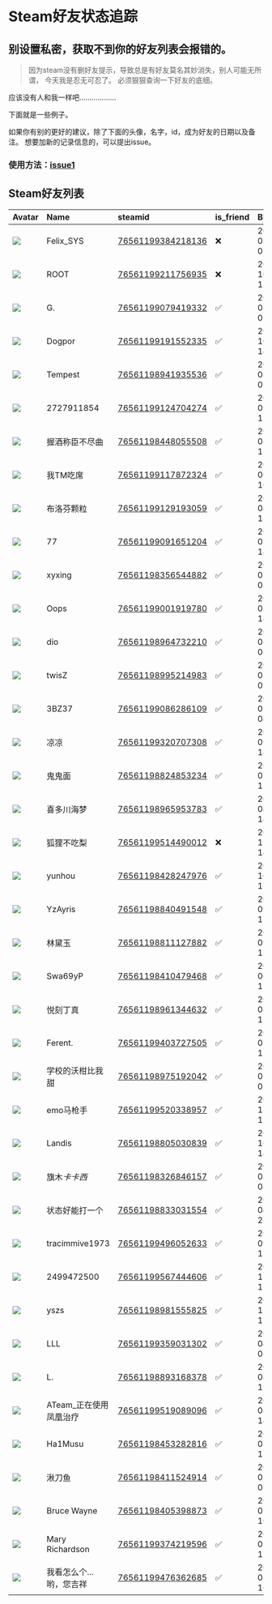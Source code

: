 # Steam好友状态追踪
## 别设置私密，获取不到你的好友列表会报错的。

> 因为steam没有删好友提示，导致总是有好友莫名其妙消失，别人可能无所谓，
> 今天我是忍无可忍了。 必须狠狠查询一下好友的底细。

应该没有人和我一样吧………………

下面就是一些例子。

如果你有别的更好的建议，除了下面的头像，名字，id，成为好友的日期以及备注。 想要加新的记录信息的，可以提出issue。

### 使用方法：[issue1](https://github.com/systemannounce/SteamFriends/issues/1)

## Steam好友列表

| Avatar                                                                            | Name            | steamid                                                                     | is_friend   | BFD                 | Remark   |
|:----------------------------------------------------------------------------------|:----------------|:----------------------------------------------------------------------------|:------------|:--------------------|:---------|
| ![](https://avatars.steamstatic.com/d41abd4be0b3769e1919802da758591a11639b13.jpg) | Felix_SYS       | [76561199384218136](https://steamcommunity.com/profiles/76561199384218136/) | ❌           | 2022-08-14 01:06:38 |          |
| ![](https://avatars.steamstatic.com/ef15d4fa577672454e11c4dc5fbfa9fc71722ede.jpg) | ROOT            | [76561199211756935](https://steamcommunity.com/profiles/76561199211756935/) | ❌           | 2021-10-02 11:23:03 |          |
| ![](https://avatars.steamstatic.com/cdff433c9ea96c9933449fa59011b1dc31a4f0a2.jpg) | G.              | [76561199079419332](https://steamcommunity.com/profiles/76561199079419332/) | ✅           | 2021-08-01 02:42:35 |          |
| ![](https://avatars.steamstatic.com/be928c28691947502310e9eb44cad559af55331f.jpg) | Dogpor          | [76561199191552335](https://steamcommunity.com/profiles/76561199191552335/) | ✅           | 2021-10-04 14:12:59 |          |
| ![](https://avatars.steamstatic.com/b01ca402b08605d1216e7c4ac5a9c9e64a648c2e.jpg) | Tempest         | [76561198941935536](https://steamcommunity.com/profiles/76561198941935536/) | ✅           | 2019-08-03 02:17:25 |          |
| ![](https://avatars.steamstatic.com/fef49e7fa7e1997310d705b2a6158ff8dc1cdfeb.jpg) | 2727911854      | [76561199124704274](https://steamcommunity.com/profiles/76561199124704274/) | ✅           | 2021-09-24 12:43:39 |          |
| ![](https://avatars.steamstatic.com/35eb986ddec52be02c02300665ccebfaa534171a.jpg) | 握酒称臣不尽曲         | [76561198448055508](https://steamcommunity.com/profiles/76561198448055508/) | ✅           | 2021-08-17 13:31:17 |          |
| ![](https://avatars.steamstatic.com/1dc654c6650df02b56c32369eb4a34cf9c919845.jpg) | 我TM吃席           | [76561199117872324](https://steamcommunity.com/profiles/76561199117872324/) | ✅           | 2023-06-20 10:07:09 |          |
| ![](https://avatars.steamstatic.com/1e0dfe15ef6fc031ac8ad3789eb21dcac8b3492b.jpg) | 布洛芬颗粒           | [76561199129193059](https://steamcommunity.com/profiles/76561199129193059/) | ✅           | 2023-04-30 15:37:07 |          |
| ![](https://avatars.steamstatic.com/ba42da42df8de910a5c948c68757c1b8465fbd9e.jpg) | 77              | [76561199091651204](https://steamcommunity.com/profiles/76561199091651204/) | ✅           | 2024-03-06 14:22:24 |          |
| ![](https://avatars.steamstatic.com/cf5b57734d36068d469a7a74bdc76e98803fefe9.jpg) | xyxing          | [76561198356544882](https://steamcommunity.com/profiles/76561198356544882/) | ✅           | 2020-03-25 08:06:06 |          |
| ![](https://avatars.steamstatic.com/7faf15c67700237b485d6e932fb4829ace85e4c8.jpg) | Oops            | [76561199001919780](https://steamcommunity.com/profiles/76561199001919780/) | ✅           | 2023-05-01 14:37:16 |          |
| ![](https://avatars.steamstatic.com/798944ce517aec3ee45c8f051be008544768d86e.jpg) | dio             | [76561198964732210](https://steamcommunity.com/profiles/76561198964732210/) | ✅           | 2019-08-31 08:21:06 |          |
| ![](https://avatars.steamstatic.com/09b1fa63b9282456735c2d8bc85d3e6249db6b80.jpg) | twisZ           | [76561198995214983](https://steamcommunity.com/profiles/76561198995214983/) | ✅           | 2021-02-09 09:02:11 |          |
| ![](https://avatars.steamstatic.com/fef49e7fa7e1997310d705b2a6158ff8dc1cdfeb.jpg) | 3BZ37           | [76561199086286109](https://steamcommunity.com/profiles/76561199086286109/) | ✅           | 2024-05-28 04:22:43 |          |
| ![](https://avatars.steamstatic.com/fcdafc913694861c99a383b2349c33b6619751e3.jpg) | 凉凉              | [76561199320707308](https://steamcommunity.com/profiles/76561199320707308/) | ✅           | 2023-09-10 14:34:16 |          |
| ![](https://avatars.steamstatic.com/3565bc2d27527e834cf82b4e70f7649138ea91c4.jpg) | 鬼鬼面             | [76561198824853234](https://steamcommunity.com/profiles/76561198824853234/) | ✅           | 2021-03-12 12:04:29 |          |
| ![](https://avatars.steamstatic.com/2e6dfb24d4471fc7dcf43886b7fe6d29dbf1dd14.jpg) | 喜多川海梦           | [76561198965953783](https://steamcommunity.com/profiles/76561198965953783/) | ✅           | 2020-04-08 14:36:09 |          |
| ![](https://avatars.steamstatic.com/d042201b7b13cc0c1f751766f99f7f939419722c.jpg) | 狐狸不吃梨           | [76561199514490012](https://steamcommunity.com/profiles/76561199514490012/) | ❌           | 2023-12-09 14:04:44 |          |
| ![](https://avatars.steamstatic.com/fef49e7fa7e1997310d705b2a6158ff8dc1cdfeb.jpg) | yunhou          | [76561198428247976](https://steamcommunity.com/profiles/76561198428247976/) | ✅           | 2022-10-28 12:15:59 |          |
| ![](https://avatars.steamstatic.com/42bb30e50cec2dce7e214659e719cbb5c17bc046.jpg) | YzAyris         | [76561198840491548](https://steamcommunity.com/profiles/76561198840491548/) | ✅           | 2019-09-12 12:21:22 |          |
| ![](https://avatars.steamstatic.com/fedc9a55b2082eedaa4c99895ac9715f7f74c772.jpg) | 林黛玉             | [76561198811127882](https://steamcommunity.com/profiles/76561198811127882/) | ✅           | 2021-09-30 13:43:54 |          |
| ![](https://avatars.steamstatic.com/1572d6909675e3ec691b81f796a3c0e607231e76.jpg) | Swa69yP         | [76561198410479468](https://steamcommunity.com/profiles/76561198410479468/) | ✅           | 2022-06-07 12:11:07 |          |
| ![](https://avatars.steamstatic.com/47d584dbde5efd965bb1d524313cd7899daef041.jpg) | 悦刻丁真            | [76561198961344632](https://steamcommunity.com/profiles/76561198961344632/) | ✅           | 2020-08-11 11:27:53 |          |
| ![](https://avatars.steamstatic.com/bc7da55c4e7b25ea654c4aee0b297a3db7d63371.jpg) | Ferent.         | [76561199403727505](https://steamcommunity.com/profiles/76561199403727505/) | ✅           | 2024-01-16 11:51:16 |          |
| ![](https://avatars.steamstatic.com/479316df2f05876df93e817a69ae013222b41fd5.jpg) | 学校的沃柑比我甜        | [76561198975192042](https://steamcommunity.com/profiles/76561198975192042/) | ✅           | 2021-07-01 03:42:12 |          |
| ![](https://avatars.steamstatic.com/0e96fd1da4c91017a7c1de980d6361b139e6831d.jpg) | emo马枪手          | [76561199520338957](https://steamcommunity.com/profiles/76561199520338957/) | ✅           | 2023-12-09 13:27:42 |          |
| ![](https://avatars.steamstatic.com/3bee5915b0130ad3fc30fef98bc07cae0930fd51.jpg) | Landis          | [76561198805030839](https://steamcommunity.com/profiles/76561198805030839/) | ✅           | 2019-10-10 14:54:05 |          |
| ![](https://avatars.steamstatic.com/c39ec6df9d7ae7ce58842f63816ba9bb1049ef1e.jpg) | 旗木$卡卡西$         | [76561198326846157](https://steamcommunity.com/profiles/76561198326846157/) | ✅           | 2020-08-01 08:11:01 |          |
| ![](https://avatars.steamstatic.com/5e7b370539c38498f91f9fd69f246ef9683c0ee5.jpg) | 状态好能打一个         | [76561198833031554](https://steamcommunity.com/profiles/76561198833031554/) | ✅           | 2021-04-23 23:12:44 |          |
| ![](https://avatars.steamstatic.com/fef49e7fa7e1997310d705b2a6158ff8dc1cdfeb.jpg) | tracimmive1973  | [76561199496052633](https://steamcommunity.com/profiles/76561199496052633/) | ✅           | 2024-09-02 11:40:57 |          |
| ![](https://avatars.steamstatic.com/649c6da4ef43e9cb98b8d3e6946954feb0dd7bf3.jpg) | 2499472500      | [76561199567444606](https://steamcommunity.com/profiles/76561199567444606/) | ✅           | 2023-11-02 11:43:05 |          |
| ![](https://avatars.steamstatic.com/7f65840367c00bdf46df77403b7f4c8f36514947.jpg) | yszs            | [76561198981555825](https://steamcommunity.com/profiles/76561198981555825/) | ✅           | 2019-11-08 12:31:48 |          |
| ![](https://avatars.steamstatic.com/fef49e7fa7e1997310d705b2a6158ff8dc1cdfeb.jpg) | LLL             | [76561199359031302](https://steamcommunity.com/profiles/76561199359031302/) | ✅           | 2023-04-05 08:53:58 |          |
| ![](https://avatars.steamstatic.com/44c3cb5365bfb1b3b1d646cbee6e1caee1121ba7.jpg) | L.              | [76561198893168378](https://steamcommunity.com/profiles/76561198893168378/) | ✅           | 2021-08-08 12:36:15 |          |
| ![](https://avatars.steamstatic.com/a915578b87ab5f0a61ffe1faabeedb31df8839fc.jpg) | ATeam_正在使用凤凰治疗  | [76561199519089096](https://steamcommunity.com/profiles/76561199519089096/) | ✅           | 2024-08-31 14:07:17 |          |
| ![](https://avatars.steamstatic.com/b1ea89537123f98e30bb62d18175f836a4ecf054.jpg) | Ha1Musu         | [76561198453282816](https://steamcommunity.com/profiles/76561198453282816/) | ✅           | 2021-03-12 12:38:00 |          |
| ![](https://avatars.steamstatic.com/a7076bf1aea6852215b08b873315ec513bfd53ba.jpg) | 湫刀鱼             | [76561198411524914](https://steamcommunity.com/profiles/76561198411524914/) | ✅           | 2020-03-31 03:25:40 |          |
| ![](https://avatars.steamstatic.com/e1ba2cb4b2abc05dcd0438c0eabbcc5876e4ef89.jpg) | Bruce Wayne     | [76561198405398873](https://steamcommunity.com/profiles/76561198405398873/) | ✅           | 2025-01-01 10:49:38 |          |
| ![](https://avatars.steamstatic.com/271a5ecef1cae225e7fb76bb988d6a6ff09ac230.jpg) | Mary Richardson | [76561199374219596](https://steamcommunity.com/profiles/76561199374219596/) | ✅           | 2025-01-02 17:12:31 |          |
| ![](https://avatars.steamstatic.com/163dcb7477cd60aa2e2e60da5b20a752a215a2ae.jpg) | 我看怎么个...哟，您吉祥   | [76561199476362685](https://steamcommunity.com/profiles/76561199476362685/) | ✅           | 2025-02-22 16:00:09 |          |